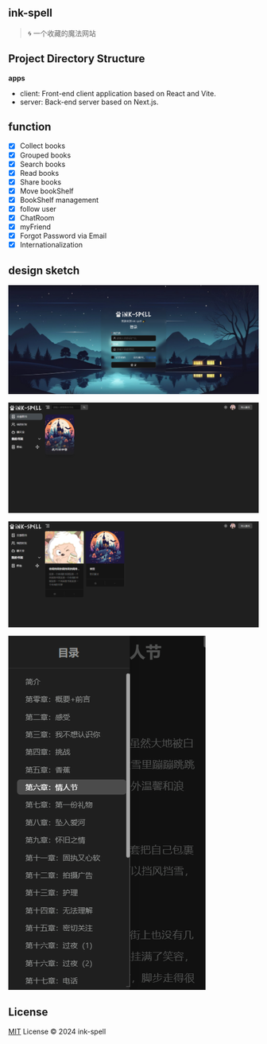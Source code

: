## ink-spell

> 🌀 一个收藏的魔法网站

## Project Directory Structure

**apps**

- client: Front-end client application based on React and Vite.
- server: Back-end server based on Next.js.

## function

- [x] Collect books
- [x] Grouped books
- [x] Search books
- [x] Read books
- [x] Share books
- [x] Move bookShelf
- [x] BookShelf management
- [x] follow user
- [x] ChatRoom
- [x] myFriend
- [x] Forgot Password via Email
- [x] Internationalization

## design sketch

![](./assets/images/login-design.png)

![](./assets/images/home-design.png)

![](./assets/images/otherBookShelf-design.png)

![](./assets/images/readBook-design.png)

## License

[MIT](/LICENSE) License &copy; 2024 ink-spell
